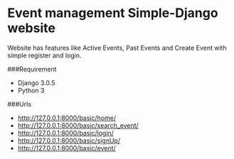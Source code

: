 # Event management Simple-Django website
Website has features like Active Events, Past Events and Create Event with simple register and login.

###Requirement
* Django 3.0.5
* Python 3

###Urls
* http://127.0.0.1:8000/basic/home/
* http://127.0.0.1:8000/basic/search_event/
* http://127.0.0.1:8000/basic/login/
* http://127.0.0.1:8000/basic/signUp/
* http://127.0.0.1:8000/basic/event/

